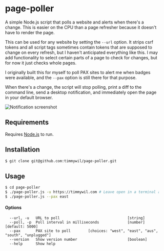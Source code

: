 # page-poller

A simple Node.js script that polls a website and alerts when there's a change. This is easier on the CPU than a page refresher because it doesn't have to render the page.

This can be used for any website by setting the `--url` option. It strips csrf tokens and all script tags sometimes contain tokens that are supposed to change on every refresh, but I haven't anticipated everything like this. I may add functionality to select certain parts of a page to check for changes, but for now it just checks whole pages.

I originally built this for myself to poll PAX sites to alert me when badges were available, and the `--pax` option is still there for that purpose.

When there's a change, the script will stop polling, print a diff to the command line, send a desktop notification, and immediately open the page in your default browser.

![Notification screenshot](https://raw.githubusercontent.com/timmywil/page-poller/master/page-poller.png)

## Requirements

Requires [Node.js](https://nodejs.org/en/download/) to run.

## Installation

```bash
$ git clone git@github.com:timmywil/page-poller.git
```

## Usage

```bash
$ cd page-poller
$ ./page-poller.js -u https://timmywil.com # Leave open in a terminal and let it run. Ctrl-c to quit.
$ ./page-poller.js --pax east
```

#### Options

```
  --url, -u   URL to poll                               [string]
  --poll, -p  Poll interval in milliseconds             [number]       [default: 5000]
  --pax       PAX site to poll        [choices: "west", "east", "aus", "south", "unplugged"]
  --version   Show version number                       [boolean]
  --help      Show help
```
